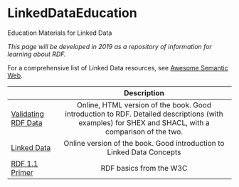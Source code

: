 # LinkedDataEducation
Education Materials for Linked Data

*This page will be developed in 2019 as a repository of information for learning about RDF.*

For a comprehensive list of Linked Data resources, see [Awesome Semantic Web](https://github.com/semantalytics/awesome-semantic-web).


|               | Description   |
| ------------- |:-------------:|
| [Validating RDF Data](http://book.validatingrdf.com/)  | Online, HTML version of the book. Good introduction to RDF. Detailed descriptions (with examples) for SHEX and SHACL, with a comparison of the two.|
| [Linked Data](https://www.manning.com/books/linked-data) | Online version of the book. Good introduction to Linked Data Concepts |
| [RDF 1.1 Primer](https://www.w3.org/TR/rdf11-primer/) | RDF basics from the W3C|

